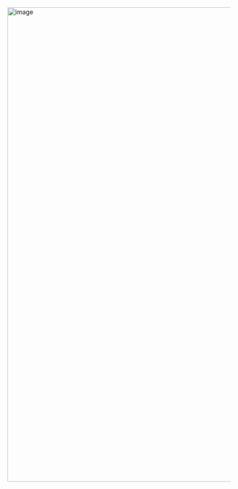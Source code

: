 <img width="1071" alt="image" src="https://github.com/user-attachments/assets/7d157471-fb69-4c26-a4df-8d24cb5a7799" />
